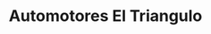 ---
title: "Automotores El Triangulo"
url: /ciudad-autonoma-de-buenos-aires/automotores-el-triangulo/
shop: Autoteile
---